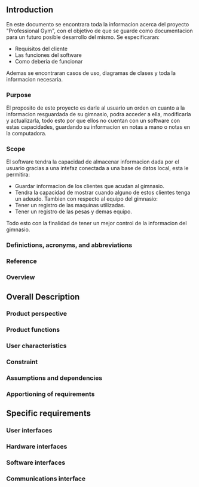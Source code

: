   ## Introduction ##
 
En este documento se encontrara toda la informacion acerca del proyecto "Professional Gym", con el objetivo de que se guarde como documentacion para un futuro posible desarrollo del mismo. Se especificaran:
  
+ Requisitos del cliente
+ Las funciones del software
+ Como deberia de funcionar 

Ademas se encontraran casos de uso, diagramas de clases y toda la informacion necesaria.

  ### Purpose 
  
  El proposito de este proyecto es darle al usuario un orden en cuanto a la informacion resguardada de su gimnasio, podra acceder a ella, modificarla y actualizarla, todo esto por que ellos no cuentan con un software con estas capacidades, guardando su informacion en notas a mano o notas en la computadora.
  
  ### Scope
  
  El software tendra la capacidad de almacenar informacion dada por el usuario gracias a una intefaz conectada a una base de datos local, esta le permitira:
 + Guardar informacion de los clientes que acudan al gimnasio. 
 + Tendra la capacidad de mostrar cuando alguno de estos clientes tenga un adeudo. 
 Tambien con respecto al equipo del gimnasio:
 + Tener un registro de las maquinas utilizadas.
 + Tener un registro de las pesas y demas equipo.
 
 Todo esto con la finalidad de tener un mejor control de la informacion del gimnasio.
  
  ### Definictions, acronyms, and abbreviations
  
  ### Reference
  
  ### Overview
  
  ## Overall Description ##
  
  ### Product perspective
  
  ### Product functions
  
  ### User characteristics
  
  ### Constraint
  
  ### Assumptions and dependencies
  
  ### Apportioning of requirements
  
  ## Specific requirements ##
  
  ### User interfaces
  
  ### Hardware interfaces
  
  ### Software interfaces
  
  ### Communications interface
  
